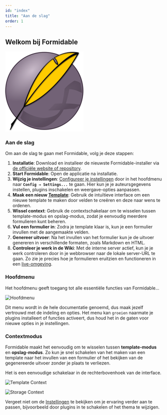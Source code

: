 ```yaml
---
id: "index"
title: "Aan de slag"
order: 1
---
```


## Welkom bij Formidable

![Formidable Logo](images/formidable.png)

### Aan de slag

Om aan de slag te gaan met Formidable, volg je deze stappen:

1. **Installatie**: Download en installeer de nieuwste Formidable-installer via [de officiële website of repository](https://github.com/petervdpas/Formidable/releases).
2. **Start Formidable**: Open de applicatie na installatie.
3. **Wijzig je instellingen**: [Configureer je instellingen](#settings) door in het hoofdmenu naar **`Config → Settings...`** te gaan. Hier kun je je auteursgegevens instellen, plugins inschakelen en weergave-opties aanpassen.
4. **Maak een nieuw [Template](#templates)**: Gebruik de intuïtieve interface om een nieuwe template te maken door velden te creëren en deze naar wens te ordenen.
5. **Wissel context**: Gebruik de contextschakelaar om te wisselen tussen template-modus en opslag-modus, zodat je eenvoudig meerdere formulieren kunt beheren.
6. **Vul een formulier in**: Zodra je template klaar is, kun je een formulier invullen met de aangemaakte velden.
7. **Genereer uitvoer**: Na het invullen van het formulier kun je de uitvoer genereren in verschillende formaten, zoals Markdown en HTML.
8. **Controleer je werk in de Wiki**: Met de interne server actief, kun je je werk controleren door in je webbrowser naar de lokale server-URL te gaan. Zo zie je precies hoe je formulieren eruitzien en functioneren in een [live-omgeving](http://localhost:8383).

### Hoofdmenu

Het hoofdmenu geeft toegang tot alle essentiële functies van Formidable...

![Hoofdmenu](images/main-menu.png)

Dit menu wordt in de hele documentatie genoemd, dus maak jezelf vertrouwd met de indeling en opties. Het menu kan `groeien` naarmate je plugins installeert of functies activeert, dus houd het in de gaten voor nieuwe opties in je instellingen.

### Contextmodus

Formidable maakt het eenvoudig om te wisselen tussen **template-modus** en **opslag-modus**. Zo kun je snel schakelen van het maken van een template naar het invullen van een formulier of het bekijken van de gegenereerde uitvoer zonder je plaats te verliezen.

Het is een eenvoudige schakelaar in de rechterbovenhoek van de interface.

![Template Context](images/context-template.png)

![Storage Context](images/context-storage.png)

Vergeet niet om de [Instellingen](#settings) te bekijken om je ervaring verder aan te passen, bijvoorbeeld door plugins in te schakelen of het thema te wijzigen.
